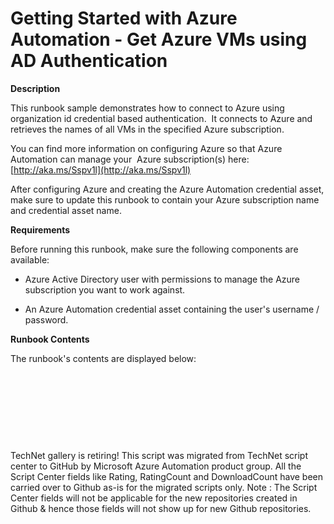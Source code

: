 ﻿Getting Started with Azure Automation - Get Azure VMs using AD Authentication
=============================================================================

            

**Description**


This runbook sample demonstrates how to connect to Azure using organization id credential based authentication.  It connects to Azure and retrieves the names of all VMs in the specified Azure subscription. 


You can find more information on configuring Azure so that Azure Automation can manage your  Azure subscription(s) here:
[http://aka.ms/Sspv1l](http://aka.ms/Sspv1l)


After configuring Azure and creating the Azure Automation credential asset, make sure to update this runbook to contain your Azure subscription name and credential asset name.


**Requirements**


Before running this runbook, make sure the following components are available:


  *  Azure Active Directory user with permissions to manage the Azure subscription you want to work against. 

  *  An Azure Automation credential asset containing the user's username / password.


**Runbook Contents**


The runbook's contents are displayed below:


 

 

 


 



        
    
TechNet gallery is retiring! This script was migrated from TechNet script center to GitHub by Microsoft Azure Automation product group. All the Script Center fields like Rating, RatingCount and DownloadCount have been carried over to Github as-is for the migrated scripts only. Note : The Script Center fields will not be applicable for the new repositories created in Github & hence those fields will not show up for new Github repositories.

